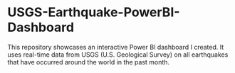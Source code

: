 # USGS-Earthquake-PowerBI-Dashboard
This repository showcases an interactive Power BI dashboard I created. It uses real-time data from USGS (U.S. Geological Survey) on all earthquakes that have occurred around the world in the past month.
